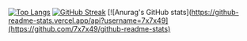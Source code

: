 
[![Top Langs](https://github-readme-stats.vercel.app/api/top-langs/?username=7x7x49&layout=compact)](https://github.com/7x7x49/github-readme-stats)
[![GitHub Streak](https://github-readme-streak-stats.herokuapp.com/?user=7x7x49)](https://git.io/streak-stats)
[![Anurag's GitHub stats](https://github-readme-stats.vercel.app/api?username=7x7x49](https://github.com/7x7x49/github-readme-stats)

